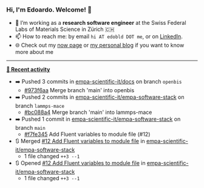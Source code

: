 ### Hi, I'm Edoardo. Welcome! 👋 

- 🔭 I’m working as a **research software engineer** at the Swiss Federal Labs of Materials Science in Zürich 🇨🇭
- 📫 How to reach me: by email `hi AT edobld DOT me`, or on [LinkedIn](https://linkedin.com/in/edobld).
- 🌐 Check out my [now page](https://edoardob.im/now) or [my personal blog](https://blog.edoardob.im) if you want to know more about me

---

**[📰 Recent activity](https://github.com/edoardob90)**
* ➡️ Pushed 3 commits in [empa-scientific-it/docs](https://github.com/empa-scientific-it/docs) on branch `openbis`
  * [#973f6aa](https://github.com/empa-scientific-it/docs/commit/973f6aa) Merge branch &#39;main&#39; into openbis
* ➡️ Pushed 2 commits in [empa-scientific-it/empa-software-stack](https://github.com/empa-scientific-it/empa-software-stack) on branch `lammps-mace`
  * [#bc088a4](https://github.com/empa-scientific-it/empa-software-stack/commit/bc088a4) Merge branch &#39;main&#39; into lammps-mace
* ➡️ Pushed 1 commit in [empa-scientific-it/empa-software-stack](https://github.com/empa-scientific-it/empa-software-stack) on branch `main`
  * [#f7fe345](https://github.com/empa-scientific-it/empa-software-stack/commit/f7fe345) Add Fluent variables to module file (#12)
* 🔃 Merged [#12 Add Fluent variables to module file](https://github.com/empa-scientific-it/empa-software-stack/pull/12) in [empa-scientific-it/empa-software-stack](https://github.com/empa-scientific-it/empa-software-stack)
  * 1 file changed `++3 --1`
* 🔃 Opened [#12 Add Fluent variables to module file](https://github.com/empa-scientific-it/empa-software-stack/pull/12) in [empa-scientific-it/empa-software-stack](https://github.com/empa-scientific-it/empa-software-stack)
  * 1 file changed `++3 --1`


